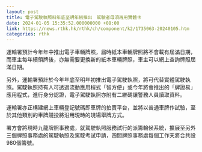 ```yaml
---
layout: post
title: 電子駕駛執照料年底至明年初推出　駕駛者毋須再用實體卡
date: 2024-01-05 15:35:52.000000000 +08:00
link: https://news.rthk.hk/rthk/ch/component/k2/1735063-20240105.htm
categories: rthk
---
```


運輸署預計今年年中推出電子車輛牌照，屆時紙本車輛牌照將不會載有屆滿日期，而車主每年續領牌後，亦無需要更換新的紙本車輛牌照，車主可以網上查詢牌照屆滿日期。

另外，運輸署預計於今年年底至明年初推出電子駕駛執照，將可代替實體駕駛執照。駕駛執照持有人可透過流動應用程式「智方便」或今年將會推出的「牌證易」應用程式，進行身分認證，電子駕駛執照亦附有二維碼讓警務人員讀取資料。

運輸署亦正構建網上車輛登記號碼即車牌的拍賣平台，並將以普通車牌作試驗，至於其他類別的車牌競投將沿用現時的垷場舉牌方式。

署方會將現時九龍牌照事務處，就駕駛執照服務試行的派籌輪候系統，擴展至另外三個牌照事務處的駕駛執照及駕駛考試申請，四間牌照事務處每個工作天將合共設980個籌號。
